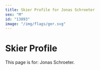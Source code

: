 ```yaml
---
title: Skier Profile for Jonas Schroeter
sex: "M"
id: "13893"
image: "/img/flags/ger.svg" 
---
```


# Skier Profile

This page is for: Jonas Schroeter.
    